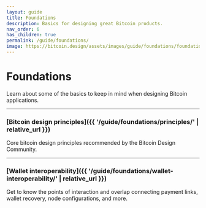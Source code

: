 ```yaml
---
layout: guide
title: Foundations
description: Basics for designing great Bitcoin products.
nav_order: 6
has_children: true
permalink: /guide/foundations/
image: https://bitcoin.design/assets/images/guide/foundations/foundations-preview.jpg
---
```


# Foundations

Learn about some of the basics to keep in mind when designing Bitcoin applications.

---

### [Bitcoin design principles]({{ '/guide/foundations/principles/' | relative_url }})

Core bitcoin design principles recommended by the Bitcoin Design Community.

---

### [Wallet interoperability]({{ '/guide/foundations/wallet-interoperability/' | relative_url }})

Get to know the points of interaction and overlap connecting payment links, wallet recovery, node configurations, and more.
